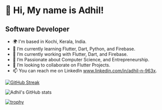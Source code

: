 👋 Hi, My name is Adhil!
================================

Software Developer
-----------------

- 🌍 I'm based in Kochi, Kerala, India.
- 🌱 I’m currently learning Flutter, Dart, Python, and Firebase.
- 🔭 I’m currently working with Flutter, Dart, and Firebase.
- 👀 I’m Passionate about Computer Science, and Entrepreneurship.
- 💞️ I’m looking to collaborate on Flutter Projects.
- 📫 You can reach me on LinkedIn www.linkedin.com/in/adhil-n-963x.

[![GitHub Streak](https://github-readme-streak-stats.herokuapp.com/?user=Adhil-4dh11&theme=highcontrast)](https://git.io/streak-stats)

![Adhil's GitHub stats](https://github-readme-stats.vercel.app/api?username=Adhil-4dh11&count_private=true&show_icons=true&theme=radical)

[![trophy](https://github-profile-trophy.vercel.app/?username=Adhil-4dh11&theme=onedark)](https://github.com/ryo-ma/github-profile-trophy)

<!---
Adhil-4dh11/Adhil-4dh11 is a ✨ special ✨ repository because its `README.md` (this file) appears on your GitHub profile.
You can click the Preview link to take a look at your changes.
--->
